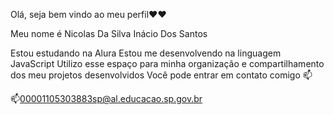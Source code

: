 Olá, seja bem vindo ao meu perfil❤❤

Meu nome é Nicolas Da Silva Inácio Dos Santos

Estou estudando na Alura
Estou me desenvolvendo na linguagem JavaScript
Utilizo esse espaço para minha organização e compartilhamento dos meu projetos desenvolvidos
Você pode entrar em contato comigo 📫

📫00001105303883sp@al.educacao.sp.gov.br
